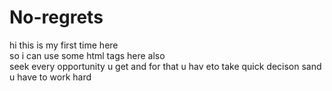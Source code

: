 # No-regrets
hi this is my  first  time here
<br>
   so  i can   use some html tags here also 
   <br>
seek every opportunity u get  and for that  u hav eto take quick decison sand u have to work  hard 
